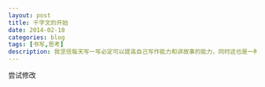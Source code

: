 ```yaml
---
layout: post
title: 千字文的开始
date: 2014-02-10
categories: blog
tags: [书写,思考]
description: 我坚信每天写一写必定可以提高自己写作能力和讲故事的能力，同时这也是一种个人的商业模式，虽然目前必定不能带来受益，但是我相信未来必定会带来好处。
---
```

尝试修改
